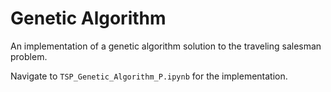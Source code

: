 # Genetic Algorithm
An implementation of a genetic algorithm solution to the traveling salesman problem.

Navigate to `TSP_Genetic_Algorithm_P.ipynb` for the implementation.
